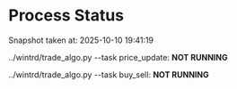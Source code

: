 # Process Status

Snapshot taken at: 2025-10-10 19:41:19

../wintrd/trade_algo.py --task price_update: **NOT RUNNING**

../wintrd/trade_algo.py --task buy_sell: **NOT RUNNING**


